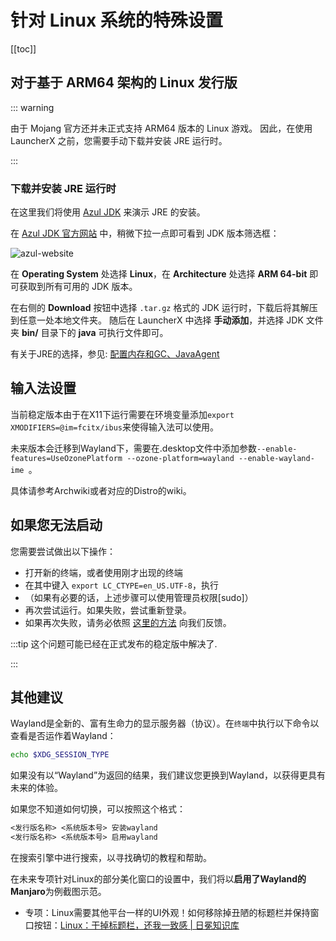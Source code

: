 # 针对 Linux 系统的特殊设置

[[toc]]

## 对于基于 ARM64 架构的 Linux 发行版

::: warning

由于 Mojang 官方还并未正式支持 ARM64 版本的 Linux 游戏。
因此，在使用 LauncherX 之前，您需要手动下载并安装 JRE 运行时。

:::

### 下载并安装 JRE 运行时

在这里我们将使用 [Azul JDK](https://www.azul.com/downloads/#zulu) 来演示 JRE 的安装。

在 [Azul JDK 官方网站](https://www.azul.com/downloads/#zulu) 中，稍微下拉一点即可看到 JDK 版本筛选框：

![azul-website](/img/lxguide/perOsSetup/azul-website.png)

在 **Operating System** 处选择 **Linux**，在 **Architecture** 处选择 **ARM 64-bit**
即可获取到所有可用的 JDK 版本。

在右侧的 **Download** 按钮中选择 `.tar.gz` 格式的 JDK 运行时，下载后将其解压到任意一处本地文件夹。
随后在 LauncherX 中选择 **手动添加**，并选择 JDK 文件夹 **bin/** 目录下的 **java** 可执行文件即可。

有关于JRE的选择，参见:   [配置内存和GC、JavaAgent](/zhCN/lxguide/others/adjust-ram-gc-ja)

## 输入法设置

当前稳定版本由于在X11下运行需要在环境变量添加`export XMODIFIERS=@im=fcitx/ibus`来使得输入法可以使用。

未来版本会迁移到Wayland下，需要在.desktop文件中添加参数`--enable-features=UseOzonePlatform --ozone-platform=wayland --enable-wayland-ime `。

具体请参考Archwiki或者对应的Distro的wiki。

## 如果您无法启动

您需要尝试做出以下操作：

- 打开新的终端，或者使用刚才出现的终端
- 在其中键入 `export LC_CTYPE=en_US.UTF-8`，执行
- （如果有必要的话，上述步骤可以使用管理员权限[sudo]）
- 再次尝试运行。如果失败，尝试重新登录。
- 如果再次失败，请务必依照 [这里的方法](/zhCN/lxguide/report-issue) 向我们反馈。

:::tip 这个问题可能已经在正式发布的稳定版中解决了.

:::

## 其他建议

Wayland是全新的、富有生命力的显示服务器（协议）。在`终端`中执行以下命令以查看是否运作着Wayland：

```bash
echo $XDG_SESSION_TYPE
```

如果没有以“Wayland”为返回的结果，我们建议您更换到Wayland，以获得更具有未来的体验。

如果您不知道如何切换，可以按照这个格式：

```txt
<发行版名称> <系统版本号> 安装wayland
<发行版名称> <系统版本号> 启用wayland
```

在搜索引擎中进行搜索，以寻找确切的教程和帮助。

在未来专项针对Linux的部分美化窗口的设置中，我们将以**启用了Wayland的Manjaro**为例截图示范。

- 专项：Linux需要其他平台一样的UI外观！如何移除掉丑陋的标题栏并保持窗口按钮：[Linux：干掉标题栏，还我一致感 | 日冕知识库](/zhCN/lxguide/settings/special/linux-as-others)

